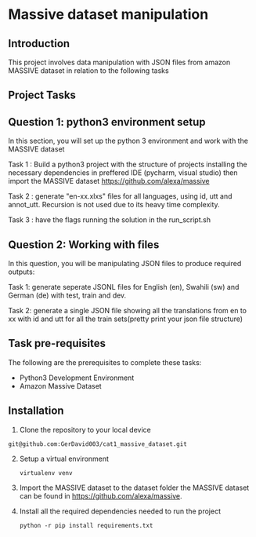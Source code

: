 # Massive dataset manipulation
## Introduction
This project involves data manipulation with JSON files from amazon MASSIVE dataset in relation to the following tasks

## Project Tasks
## Question 1: python3 environment setup 
In this section, you will set up the python 3 environment and work with the MASSIVE dataset

Task 1 : Build a python3 project with the structure of projects installing the necessary dependencies in preffered IDE (pycharm, visual studio) then import the MASSIVE dataset https://github.com/alexa/massive

Task 2 : generate "en-xx.xlxs" files for all languages, using id, utt and annot_utt. Recursion is not used due to its heavy time complexity.

Task 3 : have the flags running the solution in the run_script.sh

## Question 2: Working with files 
In this question, you will be manipulating JSON files to produce required outputs:

Task 1: generate seperate JSONL files for English (en), Swahili (sw) and German (de) with test, train and dev.

Task 2: generate a single JSON file showing all the translations from en to xx with id and utt for all the train sets(pretty print your json file structure)

## Task pre-requisites 
The following are the prerequisites to complete these tasks:
* Python3 Development Environment
* Amazon Massive Dataset

## Installation 
1.  Clone the repository to your local device
   ```command line
git@github.com:GerDavid003/cat1_massive_dataset.git
```
2. Setup a virtual environment
   ```command line
   virtualenv venv
   ```
3. Import the MASSIVE dataset to the dataset folder the MASSIVE dataset can be found in https://github.com/alexa/massive.

4. Install all the required dependencies needed to run the project
   ```command line
   python -r pip install requirements.txt
   ```


